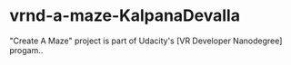 # vrnd-a-maze-KalpanaDevalla
"Create A Maze" project is part of Udacity's [VR Developer Nanodegree] progam..
